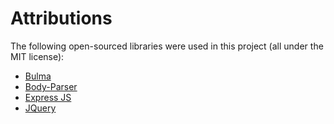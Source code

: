 # Attributions

The following open-sourced libraries were used in this project (all under the MIT license):
* [Bulma](https://bulma.io/)
* [Body-Parser](https://www.npmjs.com/package/body-parser)
* [Express JS](https://expressjs.com/)
* [JQuery](https://jquery.com/)

